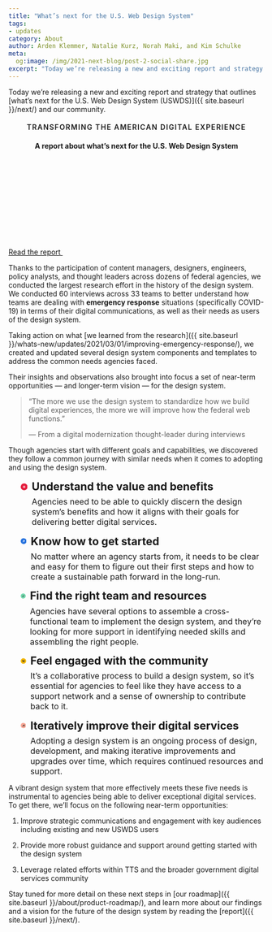 ```yaml
---
title: "What’s next for the U.S. Web Design System"
tags:
- updates
category: About
author: Arden Klemmer, Natalie Kurz, Norah Maki, and Kim Schulke
meta:
  og:image: /img/2021-next-blog/post-2-social-share.jpg
excerpt: "Today we’re releasing a new and exciting report and strategy that outlines what’s next for the U.S. Web Design System (USWDS) and our community."
---
```


Today we’re releasing a new and exciting report and strategy that outlines [what’s next for the U.S. Web Design System (USWDS)]({{ site.baseurl }}/next/) and our community.


<style type="text/css" scoped>

.next-page-card__subheading {
    text-transform: uppercase;
    display: block;
    font-size: .87rem;
    font-weight: 600;
    margin-bottom: 1rem;
    letter-spacing: .1em;
}

</style>
<div class="grid-col usa-card usa-card__media--exdent margin-y-5 margin-x-neg-1 height-full">
  <div class="usa-card__container">
    <header class="usa-card__header">
      <h3 class="next-page-card__subheading">
        Transforming the American digital experience
      </h3>
      <h4 class="usa-card__heading">
        A report about what’s next for the U.S. Web Design System
      </h4>
    </header>
    <div class="usa-card__media bg-base-darker">
      <div class="usa-card__img next-page-card__img width-full height-card-lg" style="background: url('{{ site.baseurl }}/img/next/hero-pattern-whats-next.svg') repeat-x bottom right;"></div>
    </div>
    <div class="usa-card__body">
    </div>
    <div class="usa-card__footer">
      <a class="usa-button text-no-wrap" href="{{ site.baseurl }}/next/" title="Transforming the American digital experience">
        Read the report
        <svg class="usa-icon usa-icon--size-1 text-top margin-left-1" aria-hidden="true" role="img">
          <use xlink:href="{{ site.baseurl }}/assets/img/sprite.svg#arrow_forward"></use>
        </svg>
      </a>
      </div>
  </div>
</div>

Thanks to the participation of content managers, designers, engineers, policy analysts, and thought leaders across dozens of federal agencies, we conducted the largest research effort in the history of the design system. We conducted 60 interviews across 33 teams to better understand how teams are dealing with **emergency response** situations (specifically COVID-19) in terms of their digital communications, as well as their needs as users of the design system.
  
Taking action on what [we learned from the research]({{ site.baseurl }}/whats-new/updates/2021/03/01/improving-emergency-response/), we created and updated several design system components and templates to address the common needs agencies faced.  

Their insights and observations also brought into focus a set of near-term opportunities — and longer-term vision — for the design system.

> “The more we use the design system to standardize how we build digital experiences, the more we will improve how the federal web functions.”
> 
> — From a digital modernization thought-leader during interviews


Though agencies start with different goals and capabilities, we discovered they follow a common journey with similar needs when it comes to adopting and using the design system.
  


<ul class="usa-icon-list usa-icon-list--size-lg margin-top-5 margin-bottom-4">
  <li class="usa-icon-list__item margin-bottom-2">
    <div class="usa-icon-list__icon text-ink">
      <svg class="usa-icon" aria-hidden="true" role="img" width="60" height="60" viewBox="0 0 60 60" fill="none" xmlns="http://www.w3.org/2000/svg">
        <circle cx="30" cy="30" r="30" fill="#E41D3D"/>
        <path d="M40.7992 28.34V32.4603C40.7992 32.7704 40.5479 33.0221 40.2374 33.0221H32.6213V40.6382C32.6213 40.9488 32.3696 41.2001 32.0594 41.2001H27.9391C27.6291 41.2001 27.3772 40.9488 27.3772 40.6382V33.0221H19.7611C19.4507 33.0221 19.1992 32.7704 19.1992 32.4603V28.34C19.1992 28.0297 19.4507 27.7781 19.7611 27.7781H27.3772V20.162C27.3772 19.8514 27.6291 19.6001 27.9391 19.6001H32.0594C32.3696 19.6001 32.6213 19.8514 32.6213 20.162V27.7781H40.2374C40.548 27.7781 40.7992 28.0297 40.7992 28.34Z" fill="white"/>
      </svg>
    </div>
    <div class="usa-icon-list__content">
      <h3 class="usa-icon-list__title">Understand the value and benefits</h3>
      <p>Agencies need to be able to quickly discern the design system’s benefits and how it aligns with their goals for delivering better digital services.</p>
    </div>
  </li>

  <li class="usa-icon-list__item margin-bottom-2">
    <div class="usa-icon-list__icon text-ink">
      <svg class="usa-icon" aria-hidden="true" role="img" width="60" height="60" viewBox="0 0 60 60" fill="none" xmlns="http://www.w3.org/2000/svg">
        <circle cx="30" cy="30" r="30" fill="#2672DE"/>
        <path fill-rule="evenodd" clip-rule="evenodd" d="M31.1159 25.7695L20.3984 36.487L23.9123 40.0009L34.6291 29.2841V35.2565H39.5985V20.8L34.6291 20.8V20.8001H25.1419V25.7695H31.1159Z" fill="white"/>
      </svg>
    </div>
    <div class="usa-icon-list__content">
      <h3 class="usa-icon-list__title">Know how to get started</h3>
      <p>No matter where an agency starts from, it needs to be clear and easy for them to figure out their first steps and how to create a sustainable path forward in the long-run.</p>
    </div>
  </li>

  <li class="usa-icon-list__item margin-bottom-2">
    <div class="usa-icon-list__icon text-ink">
      <svg class="usa-icon" aria-hidden="true" role="img" width="60" height="60" viewBox="0 0 60 60" fill="none" xmlns="http://www.w3.org/2000/svg">
        <circle cx="30" cy="30" r="30" fill="#74D7AD"/>
        <path fill-rule="evenodd" clip-rule="evenodd" d="M22.1657 36.3262L17.6016 31.762L21.9812 27.3824L26.5453 31.9465L38.0917 20.4001L42.4714 24.7798L30.925 36.3262L30.9251 36.3262L26.5454 40.7059L26.5454 40.7058L22.1657 36.3262Z" fill="#2E2E2E"/>
      </svg>
    </div>
    <div class="usa-icon-list__content">
      <h3 class="usa-icon-list__title">Find the right team and resources</h3>
      <p>Agencies have several options to assemble a cross-functional team to implement the design system, and they’re looking for more support in identifying needed skills and assembling the right people.</p>
    </div>
  </li>

  <li class="usa-icon-list__item margin-bottom-2">
    <div class="usa-icon-list__icon text-ink">
      <svg class="usa-icon" aria-hidden="true" role="img" width="60" height="60" viewBox="0 0 60 60" fill="none" xmlns="http://www.w3.org/2000/svg">
        <circle cx="30" cy="30" r="30" fill="#F2B600"/>
        <path d="M41.1989 39.1999L20.2148 39.1999L41.1989 18.2158L41.1989 39.1999Z" fill="#2E2E2E"/>
        <path d="M18.3986 37.384L18.3986 16.4L28.8906 26.892L18.3986 37.384Z" fill="#2E2E2E"/>
      </svg>
    </div>
    <div class="usa-icon-list__content">
      <h3 class="usa-icon-list__title">Feel engaged with the community</h3>
      <p>It’s a collaborative process to build a design system, so it’s essential for agencies to feel like they have access to a support network and a sense of ownership to contribute back to it.</p>
    </div>
  </li>

  <li class="usa-icon-list__item margin-bottom-2">
    <div class="usa-icon-list__icon text-ink">
      <svg class="usa-icon" aria-hidden="true" role="img" width="60" height="60" viewBox="0 0 60 60" fill="none" xmlns="http://www.w3.org/2000/svg">
        <circle cx="30" cy="30" r="30" fill="#F8A897"/>
        <path d="M36.2227 26.5083L36.2227 33.826L26.1361 33.826L26.1361 26.5083L36.2227 26.5083Z" fill="#2E2E2E"/>
        <path d="M18 34.6177L25.3177 34.6177L25.3177 41.9354L18 41.9354L18 34.6177Z" fill="#2E2E2E"/>
        <path d="M41.5625 18.3999L41.5625 41.9352L34.2448 41.9352L34.2448 18.3999L41.5625 18.3999Z" fill="#2E2E2E"/>
      </svg>
    </div>
    <div class="usa-icon-list__content">
      <h3 class="usa-icon-list__title">Iteratively improve their digital services</h3>
      <p>Adopting a design system is an ongoing process of design, development, and making iterative improvements and upgrades over time, which requires continued resources and support.</p>
    </div>
  </li>
  
</ul>

A vibrant design system that more effectively meets these five needs is instrumental to agencies being able to deliver exceptional digital services. To get there, we’ll focus on the following near-term opportunities:

1.  Improve strategic communications and engagement with key audiences including existing and new USWDS users

2.  Provide more robust guidance and support around getting started with the design system

3.  Leverage related efforts within TTS and the broader government digital services community

Stay tuned for more detail on these next steps in [our roadmap]({{ site.baseurl }}/about/product-roadmap/), and learn more about our findings and a vision for the future of the design system by reading the [report]({{ site.baseurl }}/next/).

<style type="text/css" scoped>
// Please remove when icon-list is merged (https://github.com/uswds/uswds-site/pull/1140)

.usa-icon-list {
  font-family: Source Sans Pro Web, Helvetica Neue, Helvetica, Roboto, Arial, sans-serif;
  font-size: 1.06rem;
  line-height: 1.5;
  margin-bottom: 0;
  margin-top: 0;
  list-style-type: none;
  padding-left: 0;
  max-width: 72ex;
}
.usa-icon-list > li {
  margin-bottom: 0;
  max-width: unset;
}

.usa-icon-list__item {
  display: flex;
  font-size: 1.06rem;
  position: relative;
}
.usa-icon-list__item + .usa-icon-list__item {
  padding-top: 0.75rem;
}

.usa-prose .usa-icon-list {
  font-family: Source Sans Pro Web, Helvetica Neue, Helvetica, Roboto, Arial, sans-serif;
  font-size: 1.06rem;
  line-height: 1.5;
  margin-bottom: 0;
  margin-top: 0;
  list-style-type: none;
  padding-left: 0;
  max-width: 72ex;
}
.usa-prose .usa-icon-list > li {
  margin-bottom: 0;
  max-width: unset;
}
.usa-prose .usa-icon-list__item {
  display: flex;
  font-size: 1.06rem;
  position: relative;
}
.usa-prose .usa-icon-list__item + .usa-icon-list__item {
  padding-top: 0.75rem;
}

.usa-icon-list__icon .usa-icon {
  display: block;
  height: 1.59rem;
  margin-top: -1.5%;
  position: relative;
  width: 1.59rem;
}

.usa-icon-list--size-lg .usa-icon-list__icon .usa-icon {
  height: 1.995rem;
  margin-top: -1.5%;
  width: 1.995rem;
}
.usa-icon-list--size-lg .usa-icon-list__content {
  font-size: 1.33rem;
  padding-left: 0.532rem;
}
.usa-icon-list--size-lg .usa-icon-list__content > p,
.usa-icon-list--size-lg .usa-icon-list__content > h2,
.usa-icon-list--size-lg .usa-icon-list__content > h3,
.usa-icon-list--size-lg .usa-icon-list__content > h4,
.usa-icon-list--size-lg .usa-icon-list__content > h5,
.usa-icon-list--size-lg .usa-icon-list__content > h6,
.usa-icon-list--size-lg .usa-icon-list__content > ul,
.usa-icon-list--size-lg .usa-icon-list__content > ol,
.usa-icon-list--size-lg .usa-icon-list__content > div {
  font-size: initial;
}
.usa-icon-list--size-lg .usa-icon-list__content .usa-icon-list__title {
  font-size: 1.33rem;
}


@media all and (min-width: 30em) {
  .mobile-lg\:usa-icon-list--size-lg .usa-icon-list__icon .usa-icon {
    height: 1.995rem;
    margin-top: -1.5%;
    width: 1.995rem;
  }
  .mobile-lg\:usa-icon-list--size-lg .usa-icon-list__content {
    font-size: 1.33rem;
    padding-left: 0.532rem;
  }
  .mobile-lg\:usa-icon-list--size-lg .usa-icon-list__content > p,
.mobile-lg\:usa-icon-list--size-lg .usa-icon-list__content > h2,
.mobile-lg\:usa-icon-list--size-lg .usa-icon-list__content > h3,
.mobile-lg\:usa-icon-list--size-lg .usa-icon-list__content > h4,
.mobile-lg\:usa-icon-list--size-lg .usa-icon-list__content > h5,
.mobile-lg\:usa-icon-list--size-lg .usa-icon-list__content > h6,
.mobile-lg\:usa-icon-list--size-lg .usa-icon-list__content > ul,
.mobile-lg\:usa-icon-list--size-lg .usa-icon-list__content > ol,
.mobile-lg\:usa-icon-list--size-lg .usa-icon-list__content > div {
    font-size: initial;
  }
  .mobile-lg\:usa-icon-list--size-lg .usa-icon-list__content .usa-icon-list__title {
    font-size: 1.33rem;
  }
}

@media all and (min-width: 40em) {
  .tablet\:usa-icon-list--size-lg .usa-icon-list__icon .usa-icon {
    height: 1.995rem;
    margin-top: -1.5%;
    width: 1.995rem;
  }
  .tablet\:usa-icon-list--size-lg .usa-icon-list__content {
    font-size: 1.33rem;
    padding-left: 0.532rem;
  }
  .tablet\:usa-icon-list--size-lg .usa-icon-list__content > p,
.tablet\:usa-icon-list--size-lg .usa-icon-list__content > h2,
.tablet\:usa-icon-list--size-lg .usa-icon-list__content > h3,
.tablet\:usa-icon-list--size-lg .usa-icon-list__content > h4,
.tablet\:usa-icon-list--size-lg .usa-icon-list__content > h5,
.tablet\:usa-icon-list--size-lg .usa-icon-list__content > h6,
.tablet\:usa-icon-list--size-lg .usa-icon-list__content > ul,
.tablet\:usa-icon-list--size-lg .usa-icon-list__content > ol,
.tablet\:usa-icon-list--size-lg .usa-icon-list__content > div {
    font-size: initial;
  }
  .tablet\:usa-icon-list--size-lg .usa-icon-list__content .usa-icon-list__title {
    font-size: 1.33rem;
  }
}

@media all and (min-width: 64em) {
  .desktop\:usa-icon-list--size-lg .usa-icon-list__icon .usa-icon {
    height: 1.995rem;
    margin-top: -1.5%;
    width: 1.995rem;
  }
  .desktop\:usa-icon-list--size-lg .usa-icon-list__content {
    font-size: 1.33rem;
    padding-left: 0.532rem;
  }
  .desktop\:usa-icon-list--size-lg .usa-icon-list__content > p,
.desktop\:usa-icon-list--size-lg .usa-icon-list__content > h2,
.desktop\:usa-icon-list--size-lg .usa-icon-list__content > h3,
.desktop\:usa-icon-list--size-lg .usa-icon-list__content > h4,
.desktop\:usa-icon-list--size-lg .usa-icon-list__content > h5,
.desktop\:usa-icon-list--size-lg .usa-icon-list__content > h6,
.desktop\:usa-icon-list--size-lg .usa-icon-list__content > ul,
.desktop\:usa-icon-list--size-lg .usa-icon-list__content > ol,
.desktop\:usa-icon-list--size-lg .usa-icon-list__content > div {
    font-size: initial;
  }
  .desktop\:usa-icon-list--size-lg .usa-icon-list__content .usa-icon-list__title {
    font-size: 1.33rem;
  }
}

@media all and (min-width: 75em) {
  .desktop-lg\:usa-icon-list--size-lg .usa-icon-list__icon .usa-icon {
    height: 1.995rem;
    margin-top: -1.5%;
    width: 1.995rem;
  }
  .desktop-lg\:usa-icon-list--size-lg .usa-icon-list__content {
    font-size: 1.33rem;
    padding-left: 0.532rem;
  }
  .desktop-lg\:usa-icon-list--size-lg .usa-icon-list__content > p,
.desktop-lg\:usa-icon-list--size-lg .usa-icon-list__content > h2,
.desktop-lg\:usa-icon-list--size-lg .usa-icon-list__content > h3,
.desktop-lg\:usa-icon-list--size-lg .usa-icon-list__content > h4,
.desktop-lg\:usa-icon-list--size-lg .usa-icon-list__content > h5,
.desktop-lg\:usa-icon-list--size-lg .usa-icon-list__content > h6,
.desktop-lg\:usa-icon-list--size-lg .usa-icon-list__content > ul,
.desktop-lg\:usa-icon-list--size-lg .usa-icon-list__content > ol,
.desktop-lg\:usa-icon-list--size-lg .usa-icon-list__content > div {
    font-size: initial;
  }
  .desktop-lg\:usa-icon-list--size-lg .usa-icon-list__content .usa-icon-list__title {
    font-size: 1.33rem;
  }
}

.usa-icon-list__title {
  font-size: 1.06rem;
  line-height: 1.1;
  margin-bottom: 0;
  padding-top: 0.2em;
}
.usa-icon-list__title + * {
  margin-top: 0.5rem;
}

.usa-icon-list__content {
  font-size: 1.06rem;
  padding-left: 0.424rem;
}
.usa-icon-list__content > *:first-child {
  margin-top: 0;
}
.usa-icon-list__content > *:last-child {
  margin-bottom: 0;
}
.usa-icon-list__content ul li {
  list-style-type: disc;
}

</style>